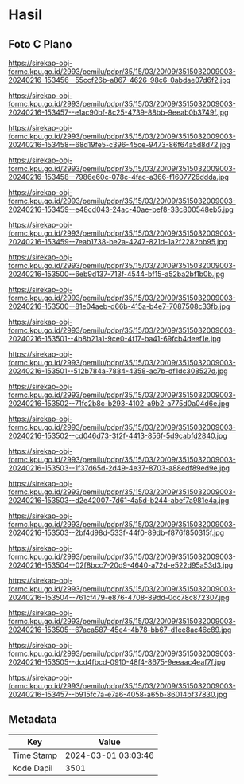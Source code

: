 # Hasil

## Foto C Plano

https://sirekap-obj-formc.kpu.go.id/2993/pemilu/pdpr/35/15/03/20/09/3515032009003-20240216-153456--55ccf26b-a867-4626-98c6-0abdae07d6f2.jpg

https://sirekap-obj-formc.kpu.go.id/2993/pemilu/pdpr/35/15/03/20/09/3515032009003-20240216-153457--e1ac90bf-8c25-4739-88bb-9eeab0b3749f.jpg

https://sirekap-obj-formc.kpu.go.id/2993/pemilu/pdpr/35/15/03/20/09/3515032009003-20240216-153458--68d19fe5-c396-45ce-9473-86f64a5d8d72.jpg

https://sirekap-obj-formc.kpu.go.id/2993/pemilu/pdpr/35/15/03/20/09/3515032009003-20240216-153458--7986e60c-078c-4fac-a366-f1607726ddda.jpg

https://sirekap-obj-formc.kpu.go.id/2993/pemilu/pdpr/35/15/03/20/09/3515032009003-20240216-153459--e48cd043-24ac-40ae-bef8-33c800548eb5.jpg

https://sirekap-obj-formc.kpu.go.id/2993/pemilu/pdpr/35/15/03/20/09/3515032009003-20240216-153459--7eab1738-be2a-4247-821d-1a2f2282bb95.jpg

https://sirekap-obj-formc.kpu.go.id/2993/pemilu/pdpr/35/15/03/20/09/3515032009003-20240216-153500--6eb9d137-713f-4544-bf15-a52ba2bf1b0b.jpg

https://sirekap-obj-formc.kpu.go.id/2993/pemilu/pdpr/35/15/03/20/09/3515032009003-20240216-153500--81e04aeb-d66b-415a-b4e7-7087508c33fb.jpg

https://sirekap-obj-formc.kpu.go.id/2993/pemilu/pdpr/35/15/03/20/09/3515032009003-20240216-153501--4b8b21a1-9ce0-4f17-ba41-69fcb4deef1e.jpg

https://sirekap-obj-formc.kpu.go.id/2993/pemilu/pdpr/35/15/03/20/09/3515032009003-20240216-153501--512b784a-7884-4358-ac7b-df1dc308527d.jpg

https://sirekap-obj-formc.kpu.go.id/2993/pemilu/pdpr/35/15/03/20/09/3515032009003-20240216-153502--71fc2b8c-b293-4102-a9b2-a775d0a04d6e.jpg

https://sirekap-obj-formc.kpu.go.id/2993/pemilu/pdpr/35/15/03/20/09/3515032009003-20240216-153502--cd046d73-3f2f-4413-856f-5d9cabfd2840.jpg

https://sirekap-obj-formc.kpu.go.id/2993/pemilu/pdpr/35/15/03/20/09/3515032009003-20240216-153503--1f37d65d-2d49-4e37-8703-a88edf89ed9e.jpg

https://sirekap-obj-formc.kpu.go.id/2993/pemilu/pdpr/35/15/03/20/09/3515032009003-20240216-153503--d2e42007-7d61-4a5d-b244-abef7a981e4a.jpg

https://sirekap-obj-formc.kpu.go.id/2993/pemilu/pdpr/35/15/03/20/09/3515032009003-20240216-153503--2bf4d98d-533f-44f0-89db-f876f850315f.jpg

https://sirekap-obj-formc.kpu.go.id/2993/pemilu/pdpr/35/15/03/20/09/3515032009003-20240216-153504--02f8bcc7-20d9-4640-a72d-e522d95a53d3.jpg

https://sirekap-obj-formc.kpu.go.id/2993/pemilu/pdpr/35/15/03/20/09/3515032009003-20240216-153504--761cf479-e876-4708-89dd-0dc78c872307.jpg

https://sirekap-obj-formc.kpu.go.id/2993/pemilu/pdpr/35/15/03/20/09/3515032009003-20240216-153505--67aca587-45e4-4b78-bb67-d1ee8ac46c89.jpg

https://sirekap-obj-formc.kpu.go.id/2993/pemilu/pdpr/35/15/03/20/09/3515032009003-20240216-153505--dcd4fbcd-0910-48f4-8675-9eeaac4eaf7f.jpg

https://sirekap-obj-formc.kpu.go.id/2993/pemilu/pdpr/35/15/03/20/09/3515032009003-20240216-153457--b915fc7a-e7a6-4058-a65b-86014bf37830.jpg


## Metadata

| Key        | Value               |
| ---------- | ------------------- |
| Time Stamp | 2024-03-01 03:03:46 |
| Kode Dapil | 3501                |



